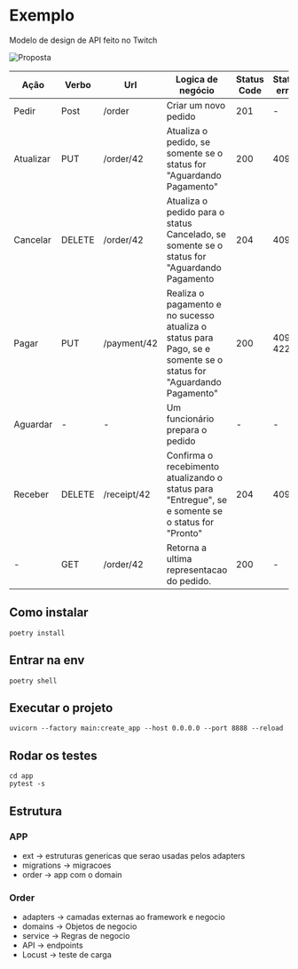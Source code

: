 # Exemplo
Modelo de design de API feito no Twitch

![Proposta](docs/utterance.png "Proposta")

| Ação      | Verbo  | Url             | Logica de negócio                                                                                                 | Status Code | Status error | Hyperlink                  |
|-----------|--------|-----------------|-------------------------------------------------------------------------------------------------------------------|-------------|--------------|----------------------------|
|   Pedir   |  Post  |    /order   |                                                Criar um novo pedido                                               |     201     |       -      | self,update,cancel,payment |
| Atualizar |   PUT  |  /order/42 |                        Atualiza o pedido, se somente se o status for "Aguardando Pagamento"                       |     200     |      409     | self,update,cancel,payment |
|  Cancelar | DELETE |  /order/42  |            Atualiza o pedido para o status Cancelado, se somente se o status for "Aguardando Pagamento            |     204     |      409     |              -             |
|   Pagar   |   PUT  | /payment/42 | Realiza o pagamento e no sucesso atualiza o status para Pago, se e somente se o status for "Aguardando Pagamento" |     200     |   409, 422   |        self,receipt        |
|  Aguardar |    -   |        -        |                                          Um funcionário prepara o pedido                                          |      -      |       -      |              -             |
|  Receber  | DELETE | /receipt/42 |         Confirma o recebimento atualizando o status para "Entregue", se e somente se o status for "Pronto"        |     204     |      409     |              -             |
|     -     |   GET  |  /order/42  |                                     Retorna a ultima representacao do pedido.                                     |     200     |       -      |      Depende do status     |

## Como instalar

```
poetry install
```

## Entrar na env
```
poetry shell
```

## Executar o projeto
```
uvicorn --factory main:create_app --host 0.0.0.0 --port 8888 --reload
```

## Rodar os testes
```
cd app
pytest -s
```

## Estrutura

### APP
* ext -> estruturas genericas que serao usadas pelos adapters
* migrations -> migracoes
* order -> app com o domain

### Order
* adapters -> camadas externas ao framework e negocio
* domains -> Objetos de negocio
* service -> Regras de negocio
* API -> endpoints
* Locust -> teste de carga
